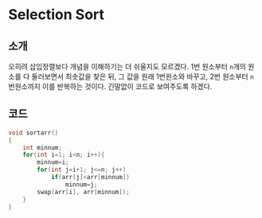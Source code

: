 # Selection Sort

## 소개

오히려 삽입정렬보다 개념을 이해하기는 더 쉬울지도 모르겠다. 1번 원소부터 `n`개의 원소를 다 둘러보면서 최솟값을 찾은 뒤, 그 값을 원래 1번원소와 바꾸고, 2번 원소부터 `n`번원소까지 이를 반복하는 것이다. 긴말없이 코드로 보여주도록 하겠다.

## 코드

```c++
void sortarr()
{
    int minnum;
    for(int i=1; i<n; i++){
        minnum=i;
        for(int j=i+1; j<=n; j++)
            if(arr[j]<arr[minnum])
                minnum=j;
        swap(arr[i], arr[minnum]);
    }
}
```

